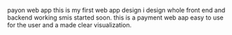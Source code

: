 payon web app
this is my first web app design i design whole front end and backend working smis started soon.
this is a payment web aap easy to use for the user and a made clear visualization.
